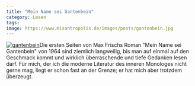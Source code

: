 ```yaml
---
title: "Mein Name sei Gantenbein"
category: Lesen
tags: 
image: https://www.misantropolis.de/images/posts/gantenbein.jpg
---
```


[![](http://www.misantropolis.de/wp-content/uploads/2008/04/gantenbein.jpg "gantenbein")](http://www.misantropolis.de/wp-content/uploads/2008/04/gantenbein.jpg)Die ersten Seiten von Max Frischs Roman "Mein Name sei Gantenbein" von 1964 sind ziemlich langweilig, bis man auf einmal auf den Geschmack kommt und wirklich überraschende und tiefe Gedanken lesen darf. Für mich, der ich die moderne Literatur des inneren Monologes nicht gerne mag, liegt er schon fast an der Grenze; er hat mich aber trotzdem überzeugt.